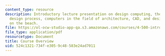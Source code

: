 ```yaml
---
content_type: resource
description: Introductory lecture presentation on design computing, the architectural
  design process, computers in the field of architecture, CAD, and designing a cabin
  on the beach.
file: https://ol-ocw-studio-app-qa.s3.amazonaws.com/courses/4-500-introduction-to-design-computing-fall-2008/524c1321734fe3059c48583e24ad7011_lec1a.pdf
file_type: application/pdf
resourcetype: Document
title: Course Overview
uid: 524c1321-734f-e305-9c48-583e24ad7011
---
```

